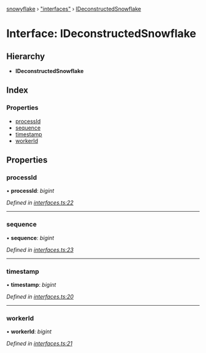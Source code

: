[snowyflake](../README.md) › ["interfaces"](../modules/_interfaces_.md) › [IDeconstructedSnowflake](_interfaces_.ideconstructedsnowflake.md)

# Interface: IDeconstructedSnowflake

## Hierarchy

* **IDeconstructedSnowflake**

## Index

### Properties

* [processId](_interfaces_.ideconstructedsnowflake.md#processid)
* [sequence](_interfaces_.ideconstructedsnowflake.md#sequence)
* [timestamp](_interfaces_.ideconstructedsnowflake.md#timestamp)
* [workerId](_interfaces_.ideconstructedsnowflake.md#workerid)

## Properties

###  processId

• **processId**: *bigint*

*Defined in [interfaces.ts:22](https://github.com/negezor/snowyflake/blob/d888ffb/src/interfaces.ts#L22)*

___

###  sequence

• **sequence**: *bigint*

*Defined in [interfaces.ts:23](https://github.com/negezor/snowyflake/blob/d888ffb/src/interfaces.ts#L23)*

___

###  timestamp

• **timestamp**: *bigint*

*Defined in [interfaces.ts:20](https://github.com/negezor/snowyflake/blob/d888ffb/src/interfaces.ts#L20)*

___

###  workerId

• **workerId**: *bigint*

*Defined in [interfaces.ts:21](https://github.com/negezor/snowyflake/blob/d888ffb/src/interfaces.ts#L21)*
